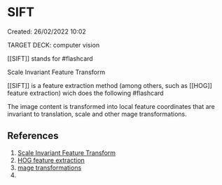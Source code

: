 # SIFT 
Created: 26/02/2022 10:02 

TARGET DECK: computer vision 

[[SIFT]] stands for #flashcard 

Scale Invariant Feature Transform
<!--ID: 1645884204192-->


[[SIFT]] is a feature extraction method (among others, such as [[HOG]] feature extraction) wich does the following #flashcard 

The image content is transformed into local feature coordinates that are invariant to translation, scale and other mage transformations.
<!--ID: 1645884204199-->


## References 
1. [Scale Invariant Feature Transform](https://en.wikipedia.org/wiki/Scale-invariant_feature_transform "Scale Invariant Feature Transform") 
2.  [HOG feature extraction](https://www.thepythoncode.com/article/hog-feature-extraction-in-python "How to Apply HOG Feature Extraction in Python")
3. [mage transformations](https://www.thepythoncode.com/article/image-transformations-using-opencv-in-python "Image Transformations using OpenCV in Python")
4. 